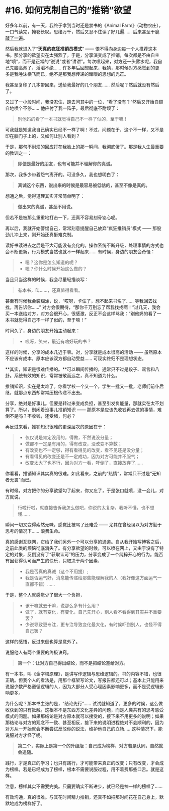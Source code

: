 # #16. 如何克制自己的“推销”欲望

好多年以前，有一天，我终于拿到当时还是禁书的《Animal Farm》（动物农庄），一口气读完，掩卷长叹。思绪万千，然后又忍不住读了好几遍…… 后来甚至干脆[敲了一遍](http://t.cn/R4lIyEU)。

然后我就进入了“**天真的疯狂推销员模式**” —— 恨不得向身边每一个人推荐这本书。那分享的欲望实在太强烈了，于是，分享演变成了推销，每次都是不由自主地“喷”，而不是正常的“说说”或者“讲讲”。每次喷起来，对方还一头雾水呢，我自己先脑高潮了，滔滔不绝…… 许多年后回想起来，我猜，那时候对方感觉到的更多是我唾沫横飞而已，绝不是那我想传递的耀眼的思想的光芒。

我甚至复印了几本带回来，送给我最好的几个朋友…… 然后呢？然后就没有然后了。

又过了一小段时间，我没忍住，跑去问其中的一位，“看了没有？”然后又开始自顾自地喷个不停…… 他应付了我一阵子，最后彻底不耐烦了：

> 别他妈的看了一本书就觉得自己不一样了似的，至于嘛！

可我就是知道我自己确实已经不一样了啊！不过，问题在于，这个不一样，又不是印在脑门子上的，又如何让别人看到？

于是，那句不耐烦的回应打在我脸上的那一瞬间，我彻底傻了。那是我人生最重要的教训之一：

> **即便是最好的朋友，也有可能并不理解你的真诚。**

那次，我多少带着怨气离开的。可没多久，我也想明白了：

> **真诚这个东西，说出来的时候是最容易被低估的，甚至不像是真的。**

想通之后，觉得道理其实非常简单明了：

> **做出来的真诚，甚至不用说。**

但若不是被那么重重地打击一下，还真不容易刻骨铭心呢。

再以后，我就开始警惕自己，常常刻意提醒自己放弃“疯狂推销员”模式 —— 那股劲儿冲上来，刚开始还真挺难克制。

读好书读进去之后是不大可能没有变化的。操作系统不断升级，处理事情的方式也会不断更新，行为模式当然也就不一样起来…… 有时候，身边的朋友会奇怪：

> - 嗯？这你是怎么知道的呢？
> - 嗯？你什么时候开始这么做的？

当且只当这样的时候，我会尽量轻描淡写：

> 有本书，叫……，还真值得看看。

甚至有时候我会装糊涂，说，“哎呀，卡住了，想不起来书名了…… 等我回去找找，再告诉你……” 对方会很期待，“那你千万别忘了帮我找找啊！”过几天，我会买一本送给对方，对方会很开心，很感激，反正不会这样骂我：“别他妈的看了一本书就觉得自己不一样了似的，至于嘛！”

时间久了，身边的朋友开始主动起来：

> - 哎呀，笑来，最近有啥好玩的书？

这样的时候，分享的成本几近于零。对，分享就是成本很高的活动 —— 虽然原本不应该有成本，原本应该双方都自动受益…… 可现实终归不是理想状态。

**其实，知识是很难传播的。**可以瞬间传播的，通常只不过是段子、谣言和八卦。系统有效的知识，常常被敬而远之，真不知道为什么。

推销知识，实在是太难了。你看学校一个又一个，学生一批又一批，老师们前仆后继，就那点东西却常常压根传递不出去。

分享，绝对是好事儿。但要是转过来变成负担，甚至引发负能量，那就实在太不划算了。所以，别闲着没事儿推销知识 —— 那原本是应该先收钱再去做的事情，难倒不是吗？不收钱，还受堵，何必？

再反过来看，推销知识很难的更深层次的原因在于：

> - 仅仅说是肯定没用的，得做，不然说没分量；
> - 做都不一定是有用的，得有改变，没改变不算数；
> - 有改变也不一定够，得有看得见的改变，看不见还是没分量；
> - 有看得见的改变还是不一定成功，因为对方可能并不服气；
> - 改变太大了也不行，因为对方一看，吓倒了，直接放弃了……

你看看，推销知识其实真的很难。如此看来，之前的“热情”，常常只不过是“无知者无畏”而已。

有时候，对方把你的分享欲望勾了起来，你又忘了，于是张口就喷，没一会儿，对方就说，

> 行啦行啦，就直接告诉我怎么做吧，你说的太复杂，我听不懂，也不想懂……

瞬间一切又变得索然无味，感觉比被骂了还难受 —— 尤其在曾经误以为对方勤于思考的情况下…… 浪费生命。

真的感谢互联网，它给了我们另外一个可以分享的通道。自从我开始写博客之后，之前此类的烦恼彻底消失了。有分享欲望的时候，可以喷在网上，又由于没有了特定的对象，反倒没有了“获取认可”的压力，分享变成了一个纯粹开心的行为。能否有因获得认可而产生的快乐，只取决于两个因素，

> - 我是否真的真诚（这个不用提）;
> - 我是否运气好，消息能传递给那些能理解我的人（我好像这方面运气一直都不错）……

于是，整个人就感觉少了很大一个负担，

> - 该干嘛就去干嘛，说那么多有什么用？
> - 做了，就有变化，有变化，自己先开心，别人看不看得到其实并不重要罢？
> - 少说导致更专注，更专注导致变化最大化，有时候吓到别人，也怪不得自己罢？

这样的感悟，反过来倒也算是意外了。

说服他人有两个重要的终极诀窍。

> **第一个：让对方自己得出结论，而不是把结论塞给对方。**

有一本书，叫《金字塔原理》，是讲写作逻辑与思维逻辑的。书的内容不错，也很正确。但我个人的看法是，用那个框架写论文，写报告都还可以；基本上只能用来说服少数严格遵循逻辑的人，因为大部分人受心理因素影响更多，而不是受逻辑影响更多。

为什么呢？那本书主张的是，“结论先行”…… 试试就知道了，更多的时候，这么做收获到的只有抵触。这根本不是东西方文化差异的问题，而是人类共有的思考感受模式的问题。如果那结论是对方原本就可以接受的，接下来不用更多的说明；如果那结论与对方的观念不一致、甚至相反，接下来的说明进程绝对不会顺利的，因为对方从一开始就会不断尝试反驳你的说法，维护他自己的立场……这种情况下，能说服对方才怪了呢。

> **第二个，实际上是第一个的升级版：自己成为榜样，对方若是认同，自然就会追随。**

践行，才是真正的学习；也只有践行，才可能带来真正的改变；只有改变，才会成为榜样。若是已经成为了榜样，根本不需要说服过程，用不着费那些口舌。就是这样。

注意，榜样其实不需要完美。只需要确实不断进步，就已经是神一样的榜样了……

有效沟通，真的很难。与其花时间精力推销，还真不如把那时间花在自己身上，默默地成为榜样好了。